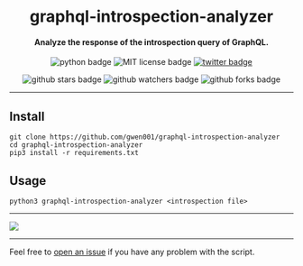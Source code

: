 <h1 align="center">graphql-introspection-analyzer</h1>

<h4 align="center">Analyze the response of the introspection query of GraphQL.</h4>

<p align="center">
    <img src="https://img.shields.io/badge/python-v3-blue" alt="python badge">
    <img src="https://img.shields.io/badge/license-MIT-green" alt="MIT license badge">
    <a href="https://twitter.com/intent/tweet?text=https%3a%2f%2fgithub.com%2fgwen001%2fgraphql-introspection-analyzer%2f" target="_blank"><img src="https://img.shields.io/twitter/url?style=social&url=https%3A%2F%2Fgithub.com%2Fgwen001%2Fgraphql-introspection-analyzer" alt="twitter badge"></a>
</p>

<p align="center">
    <img src="https://img.shields.io/github/stars/gwen001/graphql-introspection-analyzer?style=social" alt="github stars badge">
    <img src="https://img.shields.io/github/watchers/gwen001/graphql-introspection-analyzer?style=social" alt="github watchers badge">
    <img src="https://img.shields.io/github/forks/gwen001/graphql-introspection-analyzer?style=social" alt="github forks badge">
</p>

---

## Install

```
git clone https://github.com/gwen001/graphql-introspection-analyzer
cd graphql-introspection-analyzer
pip3 install -r requirements.txt
```

## Usage

```
python3 graphql-introspection-analyzer <introspection file>
```

---

<img src="https://raw.githubusercontent.com/gwen001/graphql-introspection-analyzer/main/preview.png">

---

Feel free to [open an issue](/../../issues/) if you have any problem with the script.  

